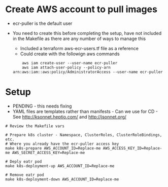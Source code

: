 # Create AWS account to pull images
- ecr-puller is the default user
- You need to create this before completing the setup, have not included in the Makefile as there are any number of ways to manage this
	- Included a terraform aws-ecr-users.tf file as a reference
	- Could create with the followign aws commands

	```
		aws iam create-user --user-name ecr-puller
		aws iam attach-user-policy --policy-arn arn:aws:iam::aws:policy/AdministratorAccess --user-name ecr-puller
	```



# Setup
- PENDING - this needs fixing
- YAML files are templates rather than manifests - Can we use for CD - See http://ksonnet.heptio.com/ and http://jsonnet.org/

```
# Review the Makefile vars

# Prepare k8s cluster - Namespace, ClusterRoles, ClusterRoleBindings, etc.
# Where you already have the ecr-puller access key
make k8s-prepare AWS_ACCOUNT_ID=Replace-me AWS_ACCESS_KEY_ID=Replace-me AWS_SECRET_ACCESS_KEY=Replace-me

# Deply eatr pod
make k8s-deployment-up AWS_ACCOUNT_ID=Replace-me 

# Remove eatr pod
make k8s-deployment-down AWS_ACCOUNT_ID=Replace-me 
```

